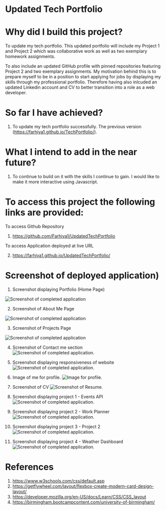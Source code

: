 # Updated Tech Portfolio

# Why did I build this project?

To update my tech portfolio. This updated portfolio will include my Project 1 and Project 2 which was collaborative work as well as two exemplary homework assignments.

To also include an updated GitHub profile with pinned repositories featuring Project 2 and two exemplary assignments.
My motivation behind this is to prepare myself to be in a position to start applying for jobs by displaying my skills through my professional portfolio. Therefore having also inlcuded an updated Linkedin account and CV to better transition into a role as a web developer.

# So far I have achieved?

1. To update my tech portfolio successfully. The previous version (https://farhiya1.github.io/TechPortfolio/).

# What I intend to add in the near future?

1. To continue to build on it with the skills I continue to gain. I would like to make it more interactive using Javascript.

# To access this project the following links are provided:

To access Github Repository

1. https://github.com/Farhiya1/UpdatedTechPortfolio

To access Application deployed at live URL

2. https://farhiya1.github.io/UpdatedTechPortfolio/

# Screenshot of deployed application)

1. Screenshot displaying Portfolio (Home Page)

![Screenshot of completed application](./images/Screenshot1-HomePage.png)

2. Screenshot of About Me Page

![Screenshot of completed application](./images/Screenshot2-AboutMe.png)

3. Screenshot of Projects Page

![Screenshot of completed application](./images/Screenshot3-project2.png)

4. Screenshot of Contact me section
   ![Screenshot of completed application](./images/Screenshot4-ContactMeSection.png).

5. Screenshot displaying responsiveness of website
   ![Screenshot of completed application](./images/Screenshot5-ResponsiveView.png).

6. Image of me for profile.
   ![Image for profile](./images/ProfileShot.PNG).

7. Screenshot of CV
   ![Screenshot of Resume](./images/FARHIYA-MAHAMUD-CV.png).

8. Screenshot displaying project 1 - Events API
   ![Screenshot of completed application](./images/Screenshot1-Events-API.png).

9. Screenshot displaying project 2 - Work Planner
   ![Screenshot of completed application](./images/screencapture2-WorkPlanner.png).

10. Screenshot displaying project 3 - Project 2
    ![Screenshot of completed application](./images/Screenshot2.png).

11. Screenshot displaying project 4 - Weather Dashboard
    ![Screenshot of completed application](./images/screencapture-WeatherApp.png).

# References

1. https://www.w3schools.com/css/default.asp
2. https://getflywheel.com/layout/flexbox-create-modern-card-design-layout/
3. https://developer.mozilla.org/en-US/docs/Learn/CSS/CSS_layout
4. https://birmingham.bootcampcontent.com/university-of-birmingham/
